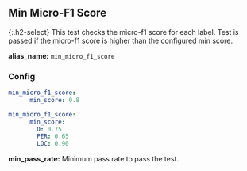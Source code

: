 
## Min Micro-F1 Score

<div class="main-docs" markdown="1"><div class="h3-box" markdown="1">

{:.h2-select}
This test checks the micro-f1 score for each label. Test is passed if the micro-f1 score is higher than the configured min score.

**alias_name:** `min_micro_f1_score`

</div><div class="h3-box" markdown="1">

### Config
```yaml
min_micro_f1_score:
      min_score: 0.8
```
```yaml
min_micro_f1_score:
      min_score:
        O: 0.75
        PER: 0.65
        LOC: 0.90
```
**min_pass_rate:** Minimum pass rate to pass the test.

<!-- ### Examples -->

</div></div>